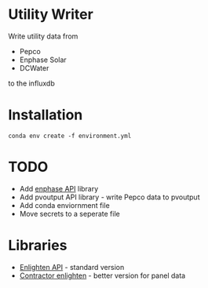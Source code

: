 # Utility Writer

Write utility data from

* Pepco
* Enphase Solar
* DCWater

to the influxdb 

# Installation

~~~
conda env create -f environment.yml
~~~

# TODO

* Add [enphase API](https://github.com/chrisroedig/py-enphase-enlighten) library
* Add pvoutput API library - write Pepco data to pvoutput
* Add conda enviornment file
* Move secrets to a seperate file

# Libraries

* [Enlighten API](https://github.com/danielpatenaude/python_enlighten_api) - standard version
* [Contractor enlighten](https://github.com/chrisroedig/py-enphase-enlighten) - better version for panel data
